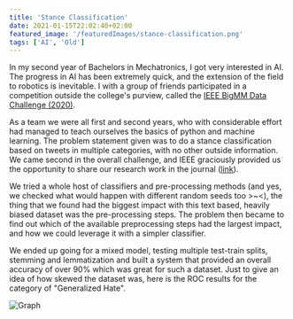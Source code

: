 ```yaml
---
title: 'Stance Classification'
date: 2021-01-15T22:02:40+02:00
featured_image: '/featuredImages/stance-classification.png'
tags: ['AI', 'Old']
---
```


In my second year of Bachelors in Mechatronics, I got very interested in AI.
The progress in AI has been extremely quick, and the extension of the field
to robotics is inevitable. I with a group of friends participated in a
competition outside the college's purview, called the
[IEEE BigMM Data Challenge (2020)](https://ieeexplore.ieee.org/xpl/conhome/9222464/proceeding).

As a team we were all first and second years, who with considerable effort
had managed to teach ourselves the basics of python and machine learning.
The problem statement given was to do a stance classification based on tweets
in multiple categories, with no other outside information. We came second in
the overall challenge, and IEEE graciously provided us the opportunity to share
our research work in the journal ([link](https://ieeexplore.ieee.org/document/9232641)).

We tried a whole host of classifiers and pre-processing methods (and yes, we
checked what would happen with different random seeds too >~<), the thing that
we found had the biggest impact with this text based, heavily biased dataset
was the pre-processing steps. The problem then became to find out which of
the available preprocessing steps had the largest impact, and how we could
leverage it with a simpler classifier.

We ended up going for a mixed model, testing multiple test-train splits,
stemming and lemmatization and built a system that provided an overall accuracy
of over 90% which was great for such a dataset. Just to give an idea of
how skewed the dataset was, here is the ROC results for the category of
"Generalized Hate".

![Graph](/images/stance-classification.png)
